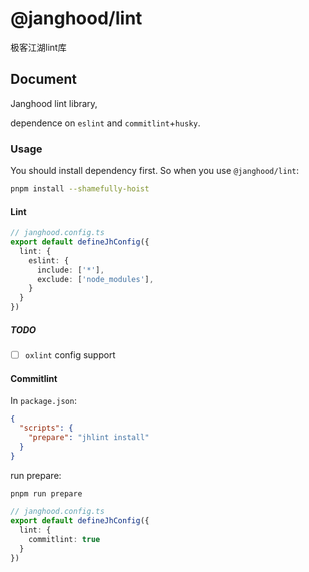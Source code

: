 # @janghood/lint

极客江湖lint库

## Document

Janghood lint library,

dependence on `eslint` and `commitlint`+`husky`.

### Usage

You should install dependency first.
So when you use `@janghood/lint`:

```bash
pnpm install --shamefully-hoist
```

#### Lint

```typescript
// janghood.config.ts
export default defineJhConfig({
  lint: {
    eslint: {
      include: ['*'],
      exclude: ['node_modules'],
    }
  }
})
```

##### TODO

* [ ] `oxlint` config support

#### Commitlint

In `package.json`:

```json
{
  "scripts": {
    "prepare": "jhlint install"
  }
}
```

run prepare:

```bash
pnpm run prepare
```

```typescript
// janghood.config.ts
export default defineJhConfig({
  lint: {
    commitlint: true
  }
})
```
